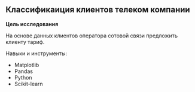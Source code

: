 ## Классификаиция клиентов телеком компании


**Цель исследования** 

На основе данных клиентов оператора сотовой связи предложить клиенту тариф.

Навыки и инструменты:
- Matplotlib
- Pandas
- Python
- Scikit-learn